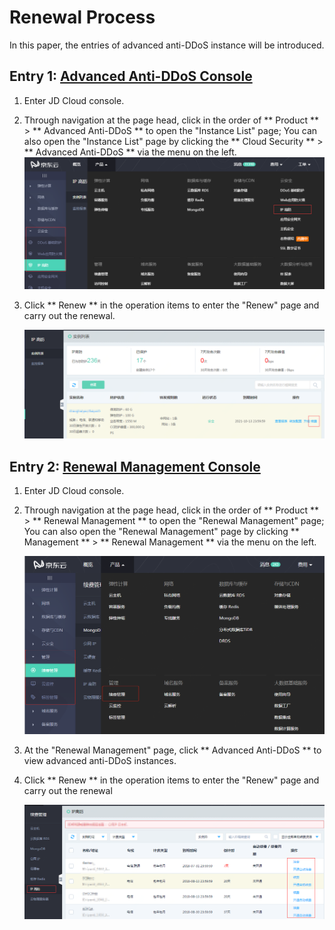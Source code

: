 # Renewal Process

In this paper, the entries of advanced anti-DDoS instance will be introduced.


## Entry 1: [Advanced Anti-DDoS Console](https://ip-anti-console.jdcloud.com/instancelist)
1. Enter JD Cloud console.
2. Through navigation at the page head, click in the order of ** Product ** > ** Advanced Anti-DDoS ** to open the "Instance List" page; You can also open the "Instance List" page by clicking the ** Cloud Security ** > ** Advanced Anti-DDoS ** via the menu on the left.
![](../../../../image/Advanced%20Anti-DDoS/price01.png)


3. Click ** Renew ** in the operation items to enter the "Renew" page and carry out the renewal.

   ![](../../../../image/Advanced%20Anti-DDoS/price02.png)
   
 ## Entry 2: [Renewal Management Console](https://renewal-console.jdcloud.com/renew/ipanti)
1. Enter JD Cloud console.
2. Through navigation at the page head, click in the order of ** Product ** > ** Renewal Management ** to open the "Renewal Management" page; You can also open the "Renewal Management" page by clicking ** Management ** > ** Renewal Management ** via the menu on the left.

   ![](../../../../image/Advanced%20Anti-DDoS/price03.png)
   
3. At the "Renewal Management" page, click ** Advanced Anti-DDoS ** to view advanced anti-DDoS instances.
4. Click ** Renew ** in the operation items to enter the "Renew" page and carry out the renewal

   ![](../../../../image/Advanced%20Anti-DDoS/price04.png)
